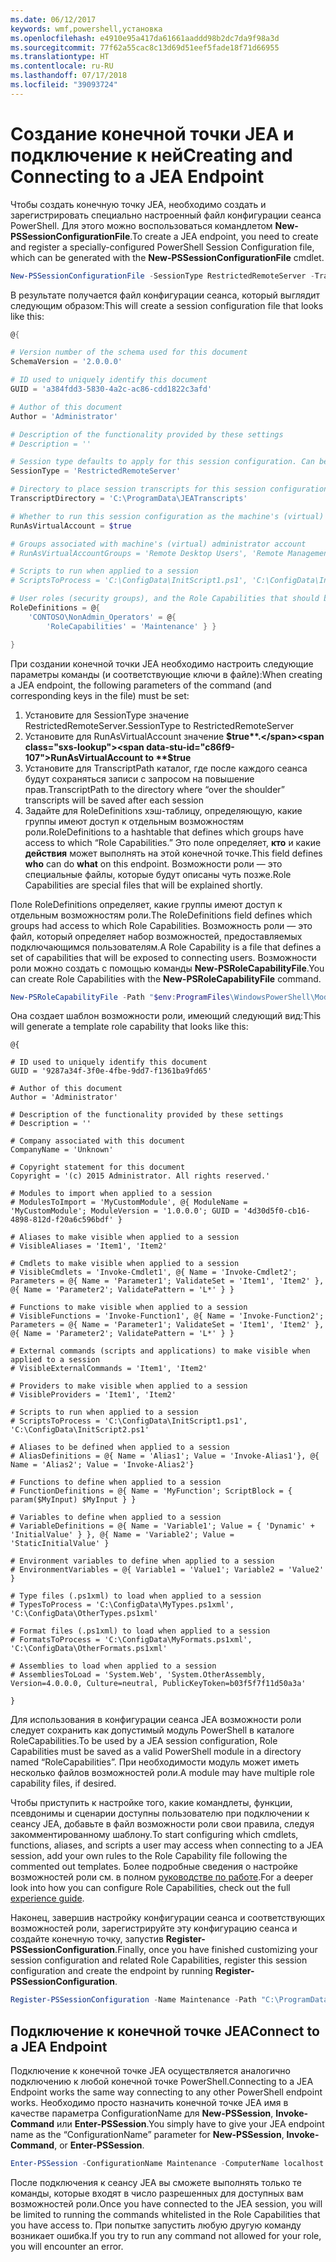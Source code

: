 ```yaml
---
ms.date: 06/12/2017
keywords: wmf,powershell,установка
ms.openlocfilehash: e4910e95a417da61661aaddd98b2dc7da9f98a3d
ms.sourcegitcommit: 77f62a55cac8c13d69d51eef5fade18f71d66955
ms.translationtype: HT
ms.contentlocale: ru-RU
ms.lasthandoff: 07/17/2018
ms.locfileid: "39093724"
---
```

# <a name="creating-and-connecting-to-a-jea-endpoint"></a><span data-ttu-id="c86f9-102">Создание конечной точки JEA и подключение к ней</span><span class="sxs-lookup"><span data-stu-id="c86f9-102">Creating and Connecting to a JEA Endpoint</span></span>
<span data-ttu-id="c86f9-103">Чтобы создать конечную точку JEA, необходимо создать и зарегистрировать специально настроенный файл конфигурации сеанса PowerShell. Для этого можно воспользоваться командлетом **New-PSSessionConfigurationFile**.</span><span class="sxs-lookup"><span data-stu-id="c86f9-103">To create a JEA endpoint, you need to create and register a specially-configured PowerShell Session Configuration file, which can be generated with the **New-PSSessionConfigurationFile** cmdlet.</span></span>

```powershell
New-PSSessionConfigurationFile -SessionType RestrictedRemoteServer -TranscriptDirectory "C:\ProgramData\JEATranscripts" -RunAsVirtualAccount -RoleDefinitions @{ 'CONTOSO\NonAdmin_Operators' = @{ RoleCapabilities = 'Maintenance' }} -Path "$env:ProgramData\JEAConfiguration\Demo.pssc"
```

<span data-ttu-id="c86f9-104">В результате получается файл конфигурации сеанса, который выглядит следующим образом:</span><span class="sxs-lookup"><span data-stu-id="c86f9-104">This will create a session configuration file that looks like this:</span></span>
```powershell
@{

# Version number of the schema used for this document
SchemaVersion = '2.0.0.0'

# ID used to uniquely identify this document
GUID = 'a384fdd3-5830-4a2c-ac86-cdd1822c3afd'

# Author of this document
Author = 'Administrator'

# Description of the functionality provided by these settings
# Description = ''

# Session type defaults to apply for this session configuration. Can be 'RestrictedRemoteServer' (recommended), 'Empty', or 'Default'
SessionType = 'RestrictedRemoteServer'

# Directory to place session transcripts for this session configuration
TranscriptDirectory = 'C:\ProgramData\JEATranscripts'

# Whether to run this session configuration as the machine's (virtual) administrator account
RunAsVirtualAccount = $true

# Groups associated with machine's (virtual) administrator account
# RunAsVirtualAccountGroups = 'Remote Desktop Users', 'Remote Management Users'

# Scripts to run when applied to a session
# ScriptsToProcess = 'C:\ConfigData\InitScript1.ps1', 'C:\ConfigData\InitScript2.ps1'

# User roles (security groups), and the Role Capabilities that should be applied to them when applied to a session
RoleDefinitions = @{
    'CONTOSO\NonAdmin_Operators' = @{
        'RoleCapabilities' = 'Maintenance' } }

}
```
<span data-ttu-id="c86f9-105">При создании конечной точки JEA необходимо настроить следующие параметры команды (и соответствующие ключи в файле):</span><span class="sxs-lookup"><span data-stu-id="c86f9-105">When creating a JEA endpoint, the following parameters of the command (and corresponding keys in the file) must be set:</span></span>
1.  <span data-ttu-id="c86f9-106">Установите для SessionType значение RestrictedRemoteServer.</span><span class="sxs-lookup"><span data-stu-id="c86f9-106">SessionType to RestrictedRemoteServer</span></span>
2.  <span data-ttu-id="c86f9-107">Установите для RunAsVirtualAccount значение **$true**.</span><span class="sxs-lookup"><span data-stu-id="c86f9-107">RunAsVirtualAccount to **$true**</span></span>
3.  <span data-ttu-id="c86f9-108">Установите для TranscriptPath каталог, где после каждого сеанса будут сохраняться записи с запросом на повышение прав.</span><span class="sxs-lookup"><span data-stu-id="c86f9-108">TranscriptPath to the directory where “over the shoulder” transcripts will be saved after each session</span></span>
4.  <span data-ttu-id="c86f9-109">Задайте для RoleDefinitions хэш-таблицу, определяющую, какие группы имеют доступ к отдельным возможностям роли.</span><span class="sxs-lookup"><span data-stu-id="c86f9-109">RoleDefinitions to a hashtable that defines which groups have access to which “Role Capabilities.”</span></span>  <span data-ttu-id="c86f9-110">Это поле определяет, **кто** и какие **действия** может выполнять на этой конечной точке.</span><span class="sxs-lookup"><span data-stu-id="c86f9-110">This field defines **who** can do **what** on this endpoint.</span></span>   <span data-ttu-id="c86f9-111">Возможности роли — это специальные файлы, которые будут описаны чуть позже.</span><span class="sxs-lookup"><span data-stu-id="c86f9-111">Role Capabilities are special files that will be explained shortly.</span></span>


<span data-ttu-id="c86f9-112">Поле RoleDefinitions определяет, какие группы имеют доступ к отдельным возможностям роли.</span><span class="sxs-lookup"><span data-stu-id="c86f9-112">The RoleDefinitions field defines which groups had access to which Role Capabilities.</span></span>  <span data-ttu-id="c86f9-113">Возможность роли — это файл, который определяет набор возможностей, предоставляемых подключающимся пользователям.</span><span class="sxs-lookup"><span data-stu-id="c86f9-113">A Role Capability is a file that defines a set of capabilities that will be exposed to connecting users.</span></span>  <span data-ttu-id="c86f9-114">Возможности роли можно создать с помощью команды **New-PSRoleCapabilityFile**.</span><span class="sxs-lookup"><span data-stu-id="c86f9-114">You can create Role Capabilities with the **New-PSRoleCapabilityFile** command.</span></span>

```powershell
New-PSRoleCapabilityFile -Path "$env:ProgramFiles\WindowsPowerShell\Modules\DemoModule\RoleCapabilities\Maintenance.psrc"
```

<span data-ttu-id="c86f9-115">Она создает шаблон возможности роли, имеющий следующий вид:</span><span class="sxs-lookup"><span data-stu-id="c86f9-115">This will generate a template role capability that looks like this:</span></span>
```
@{

# ID used to uniquely identify this document
GUID = '9287a34f-3f0e-4fbe-9dd7-f1361ba9fd65'

# Author of this document
Author = 'Administrator'

# Description of the functionality provided by these settings
# Description = ''

# Company associated with this document
CompanyName = 'Unknown'

# Copyright statement for this document
Copyright = '(c) 2015 Administrator. All rights reserved.'

# Modules to import when applied to a session
# ModulesToImport = 'MyCustomModule', @{ ModuleName = 'MyCustomModule'; ModuleVersion = '1.0.0.0'; GUID = '4d30d5f0-cb16-4898-812d-f20a6c596bdf' }

# Aliases to make visible when applied to a session
# VisibleAliases = 'Item1', 'Item2'

# Cmdlets to make visible when applied to a session
# VisibleCmdlets = 'Invoke-Cmdlet1', @{ Name = 'Invoke-Cmdlet2'; Parameters = @{ Name = 'Parameter1'; ValidateSet = 'Item1', 'Item2' }, @{ Name = 'Parameter2'; ValidatePattern = 'L*' } }

# Functions to make visible when applied to a session
# VisibleFunctions = 'Invoke-Function1', @{ Name = 'Invoke-Function2'; Parameters = @{ Name = 'Parameter1'; ValidateSet = 'Item1', 'Item2' }, @{ Name = 'Parameter2'; ValidatePattern = 'L*' } }

# External commands (scripts and applications) to make visible when applied to a session
# VisibleExternalCommands = 'Item1', 'Item2'

# Providers to make visible when applied to a session
# VisibleProviders = 'Item1', 'Item2'

# Scripts to run when applied to a session
# ScriptsToProcess = 'C:\ConfigData\InitScript1.ps1', 'C:\ConfigData\InitScript2.ps1'

# Aliases to be defined when applied to a session
# AliasDefinitions = @{ Name = 'Alias1'; Value = 'Invoke-Alias1'}, @{ Name = 'Alias2'; Value = 'Invoke-Alias2'}

# Functions to define when applied to a session
# FunctionDefinitions = @{ Name = 'MyFunction'; ScriptBlock = { param($MyInput) $MyInput } }

# Variables to define when applied to a session
# VariableDefinitions = @{ Name = 'Variable1'; Value = { 'Dynamic' + 'InitialValue' } }, @{ Name = 'Variable2'; Value = 'StaticInitialValue' }

# Environment variables to define when applied to a session
# EnvironmentVariables = @{ Variable1 = 'Value1'; Variable2 = 'Value2' }

# Type files (.ps1xml) to load when applied to a session
# TypesToProcess = 'C:\ConfigData\MyTypes.ps1xml', 'C:\ConfigData\OtherTypes.ps1xml'

# Format files (.ps1xml) to load when applied to a session
# FormatsToProcess = 'C:\ConfigData\MyFormats.ps1xml', 'C:\ConfigData\OtherFormats.ps1xml'

# Assemblies to load when applied to a session
# AssembliesToLoad = 'System.Web', 'System.OtherAssembly, Version=4.0.0.0, Culture=neutral, PublicKeyToken=b03f5f7f11d50a3a'

}
```

<span data-ttu-id="c86f9-116">Для использования в конфигурации сеанса JEA возможности роли следует сохранить как допустимый модуль PowerShell в каталоге RoleCapabilities.</span><span class="sxs-lookup"><span data-stu-id="c86f9-116">To be used by a JEA session configuration, Role Capabilities must be saved as a valid PowerShell module in a directory named “RoleCapabilities”.</span></span> <span data-ttu-id="c86f9-117">При необходимости модуль может иметь несколько файлов возможностей роли.</span><span class="sxs-lookup"><span data-stu-id="c86f9-117">A module may have multiple role capability files, if desired.</span></span>

<span data-ttu-id="c86f9-118">Чтобы приступить к настройке того, какие командлеты, функции, псевдонимы и сценарии доступны пользователю при подключении к сеансу JEA, добавьте в файл возможности роли свои правила, следуя закомментированному шаблону.</span><span class="sxs-lookup"><span data-stu-id="c86f9-118">To start configuring which cmdlets, functions, aliases, and scripts a user may access when connecting to a JEA session, add your own rules to the Role Capability file following the commented out templates.</span></span> <span data-ttu-id="c86f9-119">Более подробные сведения о настройке возможностей роли см. в полном [руководстве по работе](http://aka.ms/JEA).</span><span class="sxs-lookup"><span data-stu-id="c86f9-119">For a deeper look into how you can configure Role Capabilities, check out the full [experience guide](http://aka.ms/JEA).</span></span>

<span data-ttu-id="c86f9-120">Наконец, завершив настройку конфигурации сеанса и соответствующих возможностей роли, зарегистрируйте эту конфигурацию сеанса и создайте конечную точку, запустив **Register-PSSessionConfiguration**.</span><span class="sxs-lookup"><span data-stu-id="c86f9-120">Finally, once you have finished customizing your session configuration and related Role Capabilities, register this session configuration and create the endpoint by running **Register-PSSessionConfiguration**.</span></span>

```powershell
Register-PSSessionConfiguration -Name Maintenance -Path "C:\ProgramData\JEAConfiguration\Demo.pssc"
```

## <a name="connect-to-a-jea-endpoint"></a><span data-ttu-id="c86f9-121">Подключение к конечной точке JEA</span><span class="sxs-lookup"><span data-stu-id="c86f9-121">Connect to a JEA Endpoint</span></span>

<span data-ttu-id="c86f9-122">Подключение к конечной точке JEA осуществляется аналогично подключению к любой конечной точке PowerShell.</span><span class="sxs-lookup"><span data-stu-id="c86f9-122">Connecting to a JEA Endpoint works the same way connecting to any other PowerShell endpoint works.</span></span>  <span data-ttu-id="c86f9-123">Необходимо просто назначить конечной точке JEA имя в качестве параметра ConfigurationName для **New-PSSession**, **Invoke-Command** или **Enter-PSSession**.</span><span class="sxs-lookup"><span data-stu-id="c86f9-123">You simply have to give your JEA endpoint name as the “ConfigurationName” parameter for **New-PSSession**, **Invoke-Command**, or **Enter-PSSession**.</span></span>

```powershell
Enter-PSSession -ConfigurationName Maintenance -ComputerName localhost
```

<span data-ttu-id="c86f9-124">После подключения к сеансу JEA вы сможете выполнять только те команды, которые входят в число разрешенных для доступных вам возможностей роли.</span><span class="sxs-lookup"><span data-stu-id="c86f9-124">Once you have connected to the JEA session, you will be limited to running the commands whitelisted in the Role Capabilities that you have access to.</span></span> <span data-ttu-id="c86f9-125">При попытке запустить любую другую команду возникает ошибка.</span><span class="sxs-lookup"><span data-stu-id="c86f9-125">If you try to run any command not allowed for your role, you will encounter an error.</span></span>